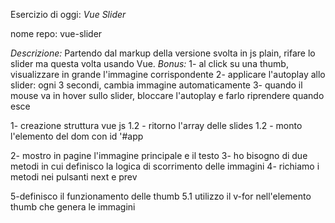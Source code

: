 Esercizio di oggi: *Vue Slider*


nome repo: vue-slider


*Descrizione:*
Partendo dal markup della versione svolta in js plain, rifare lo slider ma questa volta usando Vue.
*Bonus:*
1- al click su una thumb, visualizzare in grande l'immagine corrispondente
2- applicare l'autoplay allo slider: ogni 3 secondi, cambia immagine automaticamente
3- quando il mouse va in hover sullo slider, bloccare l'autoplay e farlo riprendere quando esce


<!-- codice -->

1- creazione struttura vue js
 1.2 - ritorno l'array delle slides
 1.2 - monto l'elemento del dom con id '#app

2- mostro in pagine l'immagine principale e il testo
3- ho bisogno di due metodi in cui definisco la logica di scorrimento delle immagini
4- richiamo i metodi nei pulsanti next e prev

5-definisco il funzionamento delle thumb
 5.1 utilizzo il v-for nell'elemento thumb che genera le immagini

